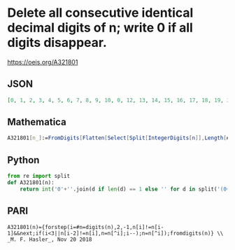 # Delete all consecutive identical decimal digits of n; write 0 if all digits disappear\.
https://oeis.org/A321801
## JSON
```JSON
[0, 1, 2, 3, 4, 5, 6, 7, 8, 9, 10, 0, 12, 13, 14, 15, 16, 17, 18, 19, 20, 21, 0, 23, 24, 25, 26, 27, 28, 29, 30, 31, 32, 0, 34, 35, 36, 37, 38, 39, 40, 41, 42, 43, 0, 45, 46, 47, 48, 49, 50, 51, 52, 53, 54, 0, 56, 57, 58, 59, 60, 61, 62, 63, 64, 65, 0, 67, 68, 69, 70, 71, 72, 73, 74, 75, 76, 0, 78, 79, 80, 81, 82, 83, 84, 85, 86, 87, 0, 89, 90, 91, 92, 93, 94, 95, 96, 97, 98, 0, 1, 101, 102, 103, 104, 105, 106, 107, 108, 109, 0, 0, 2, 3, 4, 5, 6, 7, 8, 9, 120, 121, 1, 123, 124, 125, 126, 127, 128, 129, 130, 131]
```
## Mathematica
```Mathematica
A321801[n_]:=FromDigits[Flatten[Select[Split[IntegerDigits[n]],Length[#]==1&]]];Array[A321801,100,0] (* _Paolo Xausa_, Nov 14 2023 *)
```
## Python
```Python
from re import split
def A321801(n):
    return int('0'+''.join(d if len(d) == 1 else '' for d in split('(0+)|(1+)|(2+)|(3+)|(4+)|(5+)|(6+)|(7+)|(8+)|(9+)',str(n)) if d != '' and d != None))
```
## PARI
```PARI
A321801(n)={forstep(i=#n=digits(n),2,-1,n[i]!=n[i-1]&&next;if(i<3||n[i-2]!=n[i],n=n[^i];i--);n=n[^i]);fromdigits(n)} \\ _M. F. Hasler_, Nov 20 2018
```
